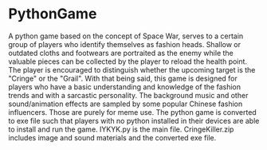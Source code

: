 # PythonGame
A python game based on the concept of Space War, serves to a certain group of players who identify themselves as fashion heads. Shallow or outdated cloths and footwears are portraited as the enemy while the valuable pieces can be collected by the player to reload the health point. The player is encouraged to distinguish whether the upcoming target is the "Cringe" or the "Grail". With that being said, this game is designed for players who have a basic understanding and knowledge of the fashion trends and with a sarcastic personality. 
The background music and other sound/animation effects are sampled by some popular Chinese fashion influencers. Those are purely for meme use.
The python game is converted to exe file such that players with no python installed in their devices are able to install and run the game.
IYKYK.py is the main file. CringeKiller.zip includes image and sound materials and the converted exe file.
